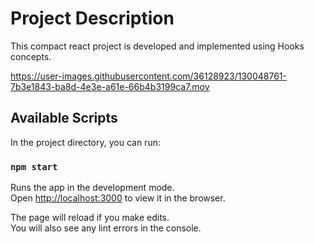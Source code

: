 # Project Description
This compact react project is developed and implemented using Hooks concepts.  

https://user-images.githubusercontent.com/36128923/130048761-7b3e1843-ba8d-4e3e-a61e-66b4b3199ca7.mov



## Available Scripts

In the project directory, you can run:

### `npm start`

Runs the app in the development mode.\
Open [http://localhost:3000](http://localhost:3000) to view it in the browser.

The page will reload if you make edits.\
You will also see any lint errors in the console.

